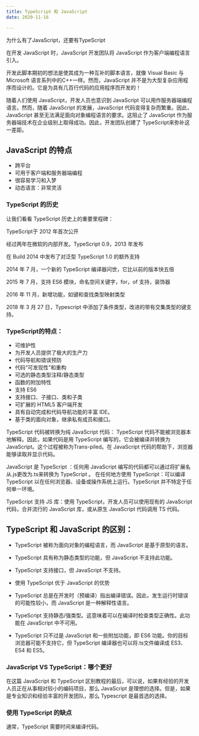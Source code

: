 ```yaml
---
title: TypeScript 和 JavaScript
date: 2020-11-16

---
```


为什么有了JavaScript，还要有TypeScript 

在开发 JavaScript 时，JavaScript 开发团队将 JavaScript 作为客户端编程语言引入。

开发此脚本期初的想法是使其成为一种互补的脚本语言，就像 Visual Basic 与Microsoft 语言系列中的C++一样。然而，JavaScript 并不是为大型复杂应用程序而设计的。它是为具有几百行代码的应用程序而开发的！

随着人们使用 JavaScript，开发人员也意识到 JavaScript 可以用作服务器端编程语言。然而，随着 JavaScript 的发展，JavaScript 代码变得复杂而繁重。因此，JavaScript 甚至无法满足面向对象编程语言的要求。这阻止了 JavaScript 作为服务器端技术在企业级别上取得成功。因此，开发团队创建了 TypeScript来弥补这一差距。

## JavaScript 的特点

* 跨平台
* 可用于客户端和服务器端编程
* 很容易学习和入梦
* 动态语言：非常灵活


### TypeScript 的历史

让我们看看 TypeScript 历史上的重要里程碑：

TypeScript于 2012 年首次公开

经过两年在微软的内部开发。TypeScript 0.9，2013 年发布

在 Build 2014 中发布了对泛型 TypeScript 1.0 的额外支持

2014 年 7 月，一个新的 TypeScript 编译器问世，它比以前的版本快五倍

2015 年 7 月，支持 ES6 模块，命名空间关键字，for，of 支持，装饰器

2016 年 11 月，新增功能，如键和查找类型映射类型

2018 年 3 月 27 日，Typescript 中添加了条件类型，改进的带有交集类型的键支持。


### TypeScript的特点：

* 可维护性
* 为开发人员提供了极大的生产力
* 代码导航和错误预防
* 代码“可发现性”和重构
* 可选的静态类型注释/静态类型
* 函数的附加特性
* 支持 ES6
* 支持接口、子接口、类和子类
* 可扩展的 HTML5 客户端开发
* 具有自动完成和代码导航功能的丰富 IDE。
* 基于类的面向对象，继承私有成员和接口。

TypeScript 代码被转换为纯 JavaScript 代码： TypeScript 代码不能被浏览器本地解释。因此，如果代码是用 TypeScript 编写的，它会被编译并转换为 JavaScript。这个过程被称为Trans-piled。在 JavaScript 代码的帮助下，浏览器能够读取并显示代码。

JavaScript 是 TypeScript ：任何用 JavaScript 编写的代码都可以通过将扩展名从.js更改为.ts来转换为 TypeScript 。
在任何地方使用 TypeScript：可以编译 TypeScript 以在任何浏览器、设备或操作系统上运行。TypeScript 并不特定于任何单一环境。

TypeScript 支持 JS 库：使用 TypeScript，开发人员可以使用现有的 JavaScript 代码，合并流行的 JavaScript 库，或从原生 JavaScript 代码调用 TS 代码。

## TypeScript 和 JavaScript 的区别：


* TypeScript 被称为面向对象的编程语言，而 JavaScript 是基于原型的语言。
* TypeScript 具有称为静态类型的功能，但 JavaScript 不支持此功能。
* TypeScript 支持接口，但 JavaScript 不支持。
* 使用 TypeScript 优于 JavaScript 的优势 


* TypeScript 总是在开发时（预编译）指出编译错误。因此，发生运行时错误的可能性较小，而 JavaScript 是一种解释性语言。
* TypeScript 支持静态/强类型。这意味着可以在编译时检查类型正确性。此功能在 JavaScript 中不可用。
* TypeScript 只不过是 JavaScript 和一些附加功能，即 ES6 功能。你的目标浏览器可能不支持它，但 TypeScript 编译器也可以将.ts文件编译成 ES3、ES4 和 ES5。

### JavaScript VS TypeScript：哪个更好

在这篇 JavaScript 和 TypeScript 区别教程的最后，可以说，如果有经验的开发人员正在从事相对较小的编码项目，那么 JavaScript 是理想的选择。但是，如果是专业知识和经验丰富的开发团队，那么 Typescript 是最首选的选择。



### 使用 TypeScript  的缺点

通常，TypeScript 需要时间来编译代码。